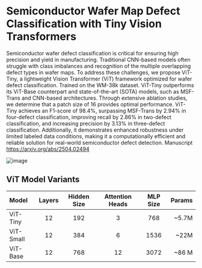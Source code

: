 # Semiconductor Wafer Map Defect Classification with Tiny Vision Transformers
Semiconductor wafer defect classification is critical for ensuring high precision and yield in manufacturing. Traditional CNN-based models often struggle with class imbalances and recognition of the multiple overlapping defect types in wafer maps. To address these challenges, we propose ViT-Tiny, a lightweight Vision Transformer (ViT) framework optimized for wafer defect classification. Trained on the WM-38k dataset. ViT-Tiny outperforms its ViT-Base counterpart and state-of-the-art (SOTA) models, such as MSF-Trans and CNN-based architectures. Through extensive ablation studies, we determine that a patch size of 16 provides optimal performance. ViT-Tiny achieves an F1-score of 98.4%, surpassing MSF-Trans by 2.94% in four-defect classification, improving recall by 2.86% in two-defect classification, and increasing precision by 3.13% in three-defect classification. Additionally, it demonstrates enhanced robustness under limited labeled data conditions, making it a computationally efficient and reliable solution for real-world semiconductor defect detection. Manuscript https://arxiv.org/abs/2504.02494


![image](https://github.com/user-attachments/assets/4a101e7b-5235-4ccf-b05c-16a5c167c123)

## ViT Model Variants 
| Model     | Layers | Hidden Size | Attention Heads | MLP Size | Params|  
| :---      | :---:  | :---:       | :---:           |  :---:   |  ---: |
| ViT-Tiny  | 12     | 192         | 3               | 768      | ~5.7M |
| ViT-Small | 12     | 384         | 6               | 1536     | ~22M  |
| ViT-Base  | 12     | 768         | 12              | 3072     | ~86 M |


